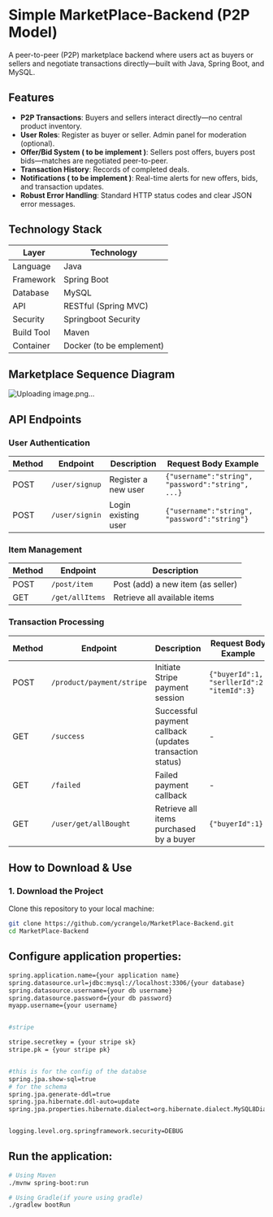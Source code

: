 #  Simple MarketPlace-Backend (P2P Model)

A peer-to-peer (P2P) marketplace backend where users act as buyers or sellers and negotiate transactions directly—built with Java, Spring Boot, and MySQL.

##  Features

- **P2P Transactions**: Buyers and sellers interact directly—no central product inventory.
- **User Roles**: Register as buyer or seller. Admin panel for moderation (optional).
- **Offer/Bid System ( to be implement )**: Sellers post offers, buyers post bids—matches are negotiated peer-to-peer.
- **Transaction History**: Records of completed deals.
- **Notifications ( to be implement )**: Real-time alerts for new offers, bids, and transaction updates.
- **Robust Error Handling**: Standard HTTP status codes and clear JSON error messages.

## Technology Stack

| Layer          | Technology               |
|----------------|--------------------------|
| Language       | Java                     |
| Framework      | Spring Boot              |
| Database       | MySQL                    |
| API            | RESTful (Spring MVC)     |
| Security       | Springboot Security      |
| Build Tool     | Maven                    |
| Container      | Docker (to be emplement) |

## Marketplace Sequence Diagram
![Uploading image.png…]()


## API Endpoints

### User Authentication

| Method | Endpoint          | Description                          | Request Body Example                              |
|--------|-------------------|--------------------------------------|---------------------------------------------------|
| POST   | `/user/signup`    | Register a new user                  | `{"username":"string", "password":"string", ...}` |
| POST   | `/user/signin`    | Login existing user                  | `{"username":"string", "password":"string"}`      |

### Item Management

| Method | Endpoint          | Description                          |
|--------|-------------------|--------------------------------------|
| POST   | `/post/item`      | Post (add) a new item (as seller)    |
| GET    | `/get/allItems`   | Retrieve all available items         |

### Transaction Processing

| Method | Endpoint                     | Description                                                                 | Request Body Example                          |
|--------|------------------------------|-----------------------------------------------------------------------------|-----------------------------------------------|
| POST   | `/product/payment/stripe`    | Initiate Stripe payment session                                             | `{"buyerId":1, "serllerId":2, "itemId":3}`    |
| GET    | `/success`                   | Successful payment callback (updates transaction status)                    | -                                             |
| GET    | `/failed`                    | Failed payment callback                                                     | -                                              |
| GET    | `/user/get/allBought`        | Retrieve all items purchased by a buyer                                     | `{"buyerId":1}`    

##  How to Download & Use

### 1. Download the Project
Clone this repository to your local machine:
```bash
git clone https://github.com/ycrangelo/MarketPlace-Backend.git
cd MarketPlace-Backend
```

## Configure application properties:
```bash
spring.application.name={your application name}
spring.datasource.url=jdbc:mysql://localhost:3306/{your database}
spring.datasource.username={your db username}
spring.datasource.password={your db password}
myapp.username={your username}


#stripe

stripe.secretkey = {your stripe sk}
stripe.pk = {your stripe pk}


#this is for the config of the databse
spring.jpa.show-sql=true
# for the schema
spring.jpa.generate-ddl=true
spring.jpa.hibernate.ddl-auto=update
spring.jpa.properties.hibernate.dialect=org.hibernate.dialect.MySQL8Dialect


logging.level.org.springframework.security=DEBUG
```
## Run the application:
```bash
# Using Maven
./mvnw spring-boot:run

# Using Gradle(if youre using gradle)
./gradlew bootRun
```


